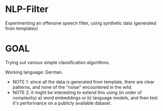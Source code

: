 
# NLP-Filter

Experimenting an offensive speech filter, using synthetic data (generated from templates)



# GOAL

Trying out various simple classification algorithms.

Working language: German. 

* NOTE 1: since all the data is generated from template, there are clear patterns, and none of the "noise" encountered in the wild. 
* NOTE 2: it might be interesting to extend this using (in order of complexity) a) word embeddings or b) language models, 
and then test it's performance on a publicly available dataset.
